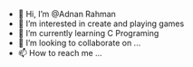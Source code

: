 - 👋 Hi, I’m @Adnan Rahman
- 👀 I’m interested in create and playing games
- 🌱 I’m currently learning C Programing
- 💞️ I’m looking to collaborate on ...
- 📫 How to reach me ...

<!---
DarkBoyAR/DarkBoyAR is a ✨ special ✨ repository because its `README.md` (this file) appears on your GitHub profile.
You can click the Preview link to take a look at your changes.
--->
